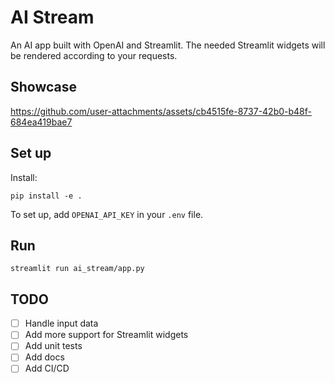 # AI Stream

An AI app built with OpenAI and Streamlit. The needed Streamlit widgets will be rendered according to your requests.

## Showcase

https://github.com/user-attachments/assets/cb4515fe-8737-42b0-b48f-684ea419bae7

## Set up

Install:
```
pip install -e .
```

To set up, add `OPENAI_API_KEY` in your `.env` file.

## Run

`streamlit run ai_stream/app.py`


## TODO

* [ ] Handle input data
* [ ] Add more support for Streamlit widgets
* [ ] Add unit tests
* [ ] Add docs
* [ ] Add CI/CD
